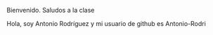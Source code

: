Bienvenido. Saludos a la clase

Hola, soy Antonio Rodríguez y mi usuario de github es Antonio-Rodri
